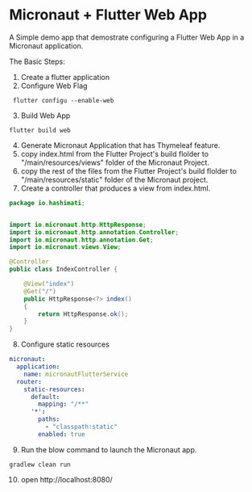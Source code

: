 # Micronaut + Flutter Web App

A Simple demo app that demostrate configuring a Flutter Web App in a Micronaut application. 


The Basic Steps:
1. Create a flutter application
2. Configure Web Flag 
```shell  
 flutter configu --enable-web
```
3. Build Web App 
```shell
flutter build web
```
4. Generate Micronaut Application that has Thymeleaf feature. 
5. copy index.html from the Flutter Project's build flolder to "/main/resources/views" folder of the Micronaut Project. 
6. copy the rest of the files from the Flutter Project's build flolder to "/main/resources/static" folder of the Micronaut project.
7. Create a controller that produces a view from index.html. 

```java 
package io.hashimati;


import io.micronaut.http.HttpResponse;
import io.micronaut.http.annotation.Controller;
import io.micronaut.http.annotation.Get;
import io.micronaut.views.View;

@Controller
public class IndexController {

    @View("index")
    @Get("/")
    public HttpResponse<?> index()
    {
        return HttpResponse.ok();
    }
}

```

8. Configure static resources

```yaml
micronaut:
  application:
    name: micronautFlutterService
  router:
    static-resources:
      default:
        mapping: "/**"
      '*':
        paths:
          - "classpath:static"
        enabled: true
```
9. Run the blow command to launch the Micronaut app. 

```shell
gradlew clean run
```
10. open http://localhost:8080/
